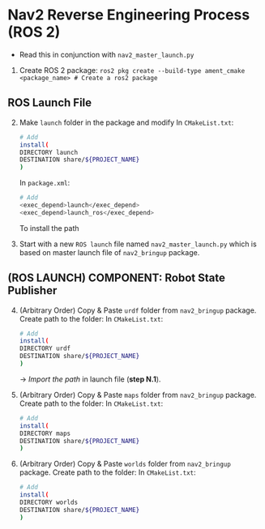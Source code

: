 # Nav2 Reverse Engineering Process (ROS 2)
* Read this in conjunction with `nav2_master_launch.py`
1. Create ROS 2 package: `ros2 pkg create --build-type ament_cmake <package_name> # Create a ros2 package`

## ROS Launch File
2. Make `launch` folder in the package and modify
    In `CMakeList.txt`:
    ```sh
    # Add
    install(
    DIRECTORY launch
    DESTINATION share/${PROJECT_NAME}
    )
    ```
    In `package.xml`:
    ```sh
    # Add
    <exec_depend>launch</exec_depend>
    <exec_depend>launch_ros</exec_depend>
    ```

    To install the path
3. Start with a new `ROS launch` file named `nav2_master_launch.py` which is based on master launch file of `nav2_bringup` package.

## (ROS LAUNCH) COMPONENT: Robot State Publisher
4. (Arbitrary Order) Copy & Paste `urdf` folder from `nav2_bringup` package. Create path to the folder:
    In `CMakeList.txt`:
    ```sh
    # Add
    install(
    DIRECTORY urdf
    DESTINATION share/${PROJECT_NAME}
    )
    ```
    -> *Import the path* in launch file (**step N.1**).

5. (Arbitrary Order) Copy & Paste `maps` folder from `nav2_bringup` package. Create path to the folder:
    In `CMakeList.txt`:
    ```sh
    # Add
    install(
    DIRECTORY maps
    DESTINATION share/${PROJECT_NAME}
    )
    ```

6. (Arbitrary Order) Copy & Paste `worlds` folder from `nav2_bringup` package. Create path to the folder:
    In `CMakeList.txt`:
    ```sh
    # Add
    install(
    DIRECTORY worlds
    DESTINATION share/${PROJECT_NAME}
    )
    ```